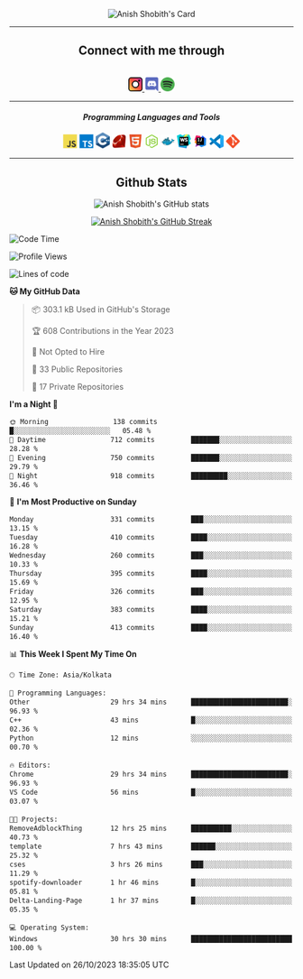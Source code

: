 <div align="center">

![Anish Shobith's Card](https://cardivo.vercel.app/api?name=Anish%20Shobith%20P%20S&description=Hi%20there%F0%9F%91%8B,%20I%20am%20a%2020-years-old.%20I%20am%20a%20Web%20and%20Application%20developer%20from%20India.%20Nice%20to%20meet%20you%20all.%20Looking%20forward%20to%20paritcipate%20with%20you.&image=https://i.imgur.com/WlQk3PY.jpg&&disableAnimation=true&site=https://anishshobithps.tech&pattern=plus&colorPattern=%23171616&backgroundColor=%231a1b26&instagram=anish_shobith&linkedin=Anish%20Shobith%20P%20S&fontColor=%23ffffff&iconColor=%23ffffff)

<hr>
 <h2> Connect with me through </h2>
<br>
<a href="https://www.instagram.com/anish_shobith/">
    <img alt="Anish Shobith's Instagram" width="25px" src="https://raw.githubusercontent.com/anishshobithps/anishshobithps/master/assets/socials/instagram.svg">
    </a>
    <a href="https://discord.gg/cWgDskT">
    <img alt="Anish Shobith's Discord", width="25px" src="https://raw.githubusercontent.com/anishshobithps/anishshobithps/master/assets/socials/discord.svg">
    </a>
    <a href="https://open.spotify.com/user/goshcrm0y9jzum2lffvu6f4hz">
    <img alt="Anish Shobith's Spotify", width="25px" src="https://raw.githubusercontent.com/anishshobithps/anishshobithps/master/assets/socials/spotify.svg">
    </a>
    <br>
    <hr>
    <h4> <i> Programming Languages and Tools </i> </h4>
    <img width="25px" src="https://raw.githubusercontent.com/anishshobithps/anishshobithps/master/assets/languages/javascript.svg">
    <img width="25px" src="https://raw.githubusercontent.com/anishshobithps/anishshobithps/master/assets/languages/typescript.svg">
    <img width="25px" src="https://raw.githubusercontent.com/anishshobithps/anishshobithps/master/assets/languages/cpp.svg">
    <img width="25px" src="https://raw.githubusercontent.com/anishshobithps/anishshobithps/master/assets/languages/ruby.svg">
    <img width="25px" src="https://raw.githubusercontent.com/anishshobithps/anishshobithps/master/assets/languages/html.svg">
    <img width="25px" src="https://raw.githubusercontent.com/anishshobithps/anishshobithps/master/assets/tools/nodejs.svg">
    <img width="25px" src="https://raw.githubusercontent.com/anishshobithps/anishshobithps/master/assets/tools/docker.svg">
    <img width="25px" src="https://raw.githubusercontent.com/anishshobithps/anishshobithps/master/assets/tools/webstorm.svg">
    <img width="25px" src="https://raw.githubusercontent.com/anishshobithps/anishshobithps/master/assets/tools/intellij.svg">
    <img width="25px" src="https://raw.githubusercontent.com/anishshobithps/anishshobithps/master/assets/tools/visualstudiocode.svg">
    <img width="25px" src="https://raw.githubusercontent.com/anishshobithps/anishshobithps/master/assets/tools/git.svg">
<hr>
 <h2> Github Stats </h2>

![Anish Shobith's GitHub stats](https://github-readme-stats-fk82.vercel.app/api?username=anishshobithps&show_icons=true&theme=tokyonight&count_private=true)

[![Anish Shobith's GitHub Streak](https://streak-stats.demolab.com?user=anishshobithps&theme=tokyonight&hide_border=true&border_radius=4.6)](https://git.io/streak-stats)

</div>

<!--START_SECTION:waka-->
![Code Time](http://img.shields.io/badge/Code%20Time-1%2C077%20hrs%2053%20mins-blue)

![Profile Views](http://img.shields.io/badge/Profile%20Views-28-blue)

![Lines of code](https://img.shields.io/badge/From%20Hello%20World%20I%27ve%20Written-555.3%20thousand%20lines%20of%20code-blue)

**🐱 My GitHub Data** 

> 📦 303.1 kB Used in GitHub's Storage 
 > 
> 🏆 608 Contributions in the Year 2023
 > 
> 🚫 Not Opted to Hire
 > 
> 📜 33 Public Repositories 
 > 
> 🔑 17 Private Repositories 
 > 
**I'm a Night 🦉** 

```text
🌞 Morning                138 commits         █░░░░░░░░░░░░░░░░░░░░░░░░   05.48 % 
🌆 Daytime                712 commits         ███████░░░░░░░░░░░░░░░░░░   28.28 % 
🌃 Evening                750 commits         ███████░░░░░░░░░░░░░░░░░░   29.79 % 
🌙 Night                  918 commits         █████████░░░░░░░░░░░░░░░░   36.46 % 
```
📅 **I'm Most Productive on Sunday** 

```text
Monday                   331 commits         ███░░░░░░░░░░░░░░░░░░░░░░   13.15 % 
Tuesday                  410 commits         ████░░░░░░░░░░░░░░░░░░░░░   16.28 % 
Wednesday                260 commits         ███░░░░░░░░░░░░░░░░░░░░░░   10.33 % 
Thursday                 395 commits         ████░░░░░░░░░░░░░░░░░░░░░   15.69 % 
Friday                   326 commits         ███░░░░░░░░░░░░░░░░░░░░░░   12.95 % 
Saturday                 383 commits         ████░░░░░░░░░░░░░░░░░░░░░   15.21 % 
Sunday                   413 commits         ████░░░░░░░░░░░░░░░░░░░░░   16.40 % 
```


📊 **This Week I Spent My Time On** 

```text
🕑︎ Time Zone: Asia/Kolkata

💬 Programming Languages: 
Other                    29 hrs 34 mins      ████████████████████████░   96.93 % 
C++                      43 mins             █░░░░░░░░░░░░░░░░░░░░░░░░   02.36 % 
Python                   12 mins             ░░░░░░░░░░░░░░░░░░░░░░░░░   00.70 % 

🔥 Editors: 
Chrome                   29 hrs 34 mins      ████████████████████████░   96.93 % 
VS Code                  56 mins             █░░░░░░░░░░░░░░░░░░░░░░░░   03.07 % 

🐱‍💻 Projects: 
RemoveAdblockThing       12 hrs 25 mins      ██████████░░░░░░░░░░░░░░░   40.73 % 
template                 7 hrs 43 mins       ██████░░░░░░░░░░░░░░░░░░░   25.32 % 
cses                     3 hrs 26 mins       ███░░░░░░░░░░░░░░░░░░░░░░   11.29 % 
spotify-downloader       1 hr 46 mins        █░░░░░░░░░░░░░░░░░░░░░░░░   05.81 % 
Delta-Landing-Page       1 hr 37 mins        █░░░░░░░░░░░░░░░░░░░░░░░░   05.35 % 

💻 Operating System: 
Windows                  30 hrs 30 mins      █████████████████████████   100.00 % 
```


 Last Updated on 26/10/2023 18:35:05 UTC
<!--END_SECTION:waka-->
